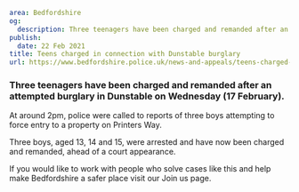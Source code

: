 ```yaml
area: Bedfordshire
og:
  description: Three teenagers have been charged and remanded after an attempted burglary in Dunstable on Wednesday (17 February).
publish:
  date: 22 Feb 2021
title: Teens charged in connection with Dunstable burglary
url: https://www.bedfordshire.police.uk/news-and-appeals/teens-charged-burglary
```

### Three teenagers have been charged and remanded after an attempted burglary in Dunstable on Wednesday (17 February).

At around 2pm, police were called to reports of three boys attempting to force entry to a property on Printers Way.

Three boys, aged 13, 14 and 15, were arrested and have now been charged and remanded, ahead of a court appearance.

If you would like to work with people who solve cases like this and help make Bedfordshire a safer place visit our Join us page.
